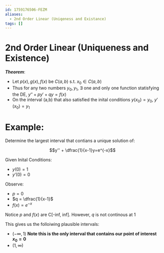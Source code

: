 ```yaml
---
id: 1759176506-FEZM
aliases:
  - 2nd Order Linear (Uniqeness and Existance)
tags: []
---
```


# 2nd Order Linear (Uniqueness and Existence)
***Theorem***: 
* Let $p(x), g(x), f(x)$ be $C(a,b)$ s.t. $x_0 \in C(a,b)$
* Thus for any two numbers $y_0, y_1$, $\exists$ one and only one function statisfying the DE, $y''+py'+qy=f(x)$
* On the interval (a,b) that also satisfied the inital conditions $y(x_0) = y_0$, $y'(x_0) = y_1$

# Example: 

Determine the largest interval that contians a unique solution of: 

$$y'' + \dfrac{1}{x-1}y=e^{-x}$$

Given Inital Conditions: 
* $y(0) = 1$
* $y'(0) = 0$

Observe: 
* $p = 0$
* $q = \dfrac{1}{x-1}$
* $f(x) = e^{-x}$

Notice $p$ and $f(x)$ are C[-inf, inf]. However, $q$ is not continous at $1$

This gives us the folloiwing plausible intervals: 

* $(-\infty,1)$ **Note this is the only interval that contains our point of interest $x_0=0$**
* $(1,\infty)$

